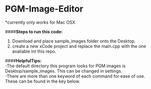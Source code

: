 # PGM-Image-Editor
*currently only works for Mac OSX


####**Steps to run this code:**  
1. Download and place sample_images folder onto the Desktop.  
2. create a new xCode project and replace the main.cpp with the one avaliable int this repo.  



####**HelpfulTips:**  
-The default directory this program looks for PGM images is Desktop/sample_images. This can be changed in settings.  
-There are more than one keyword of each command for ease of use. These can be found in the key below.  
